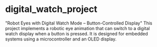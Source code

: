 # digital_watch_project
"Robot Eyes with Digital Watch Mode – Button-Controlled Display"  This project implements a robotic eye animation that can switch to a digital watch display when a button is pressed. It is designed for embedded systems using a microcontroller and an OLED display.
